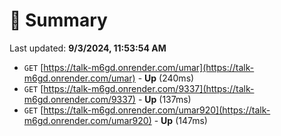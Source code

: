 # 📖 Summary
Last updated: **9/3/2024, 11:53:54 AM**

- `GET` [https://talk-m6gd.onrender.com/umar](https://talk-m6gd.onrender.com/umar) - **Up** (240ms)
- `GET` [https://talk-m6gd.onrender.com/9337](https://talk-m6gd.onrender.com/9337) - **Up** (137ms)
- `GET` [https://talk-m6gd.onrender.com/umar920](https://talk-m6gd.onrender.com/umar920) - **Up** (147ms)
